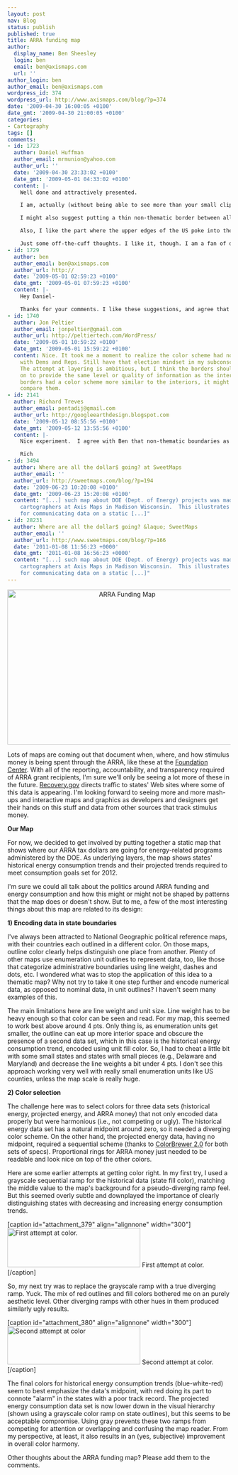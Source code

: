 ```yaml
---
layout: post
nav: Blog
status: publish
published: true
title: ARRA funding map
author:
  display_name: Ben Sheesley
  login: ben
  email: ben@axismaps.com
  url: ''
author_login: ben
author_email: ben@axismaps.com
wordpress_id: 374
wordpress_url: http://www.axismaps.com/blog/?p=374
date: '2009-04-30 16:00:05 +0100'
date_gmt: '2009-04-30 21:00:05 +0100'
categories:
- Cartography
tags: []
comments:
- id: 1723
  author: Daniel Huffman
  author_email: mrmunion@yahoo.com
  author_url: ''
  date: '2009-04-30 23:33:02 +0100'
  date_gmt: '2009-05-01 04:33:02 +0100'
  content: |-
    Well done and attractively presented.

    I am, actually (without being able to see more than your small clip of it), more of a fan of putting the states in greyscale and the state borders in color. I think that, since so much less ink is devoted to them, they need something to give them greater visibility. As they stand now, it takes more mental processing to pick out the pattern - much more than it does to assess the pattern for the main fill, the annual % change. I think that desaturating the colors (maybe not even all the way down to grey) of the state fills and giving more color to the stroke will help this out.

    I might also suggest putting a thin non-thematic border between all the states to define them better. Looking for example at Arkansas, it looks like it has a border at the top that is twice as thick as everywhere else. This is just because it happens to border MO, which has the same color border, whereas the other surrounding states don't. But when those things happen it gives a feeling of an inconsistent border width.

    Also, I like the part where the upper edges of the US poke into the title bar.

    Just some off-the-cuff thoughts. I like it, though. I am a fan of data-dense maps with multiple layers of symbology, and also of dark color schemes.
- id: 1729
  author: ben
  author_email: ben@axismaps.com
  author_url: http://
  date: '2009-05-01 02:59:23 +0100'
  date_gmt: '2009-05-01 07:59:23 +0100'
  content: |-
    Hey Daniel-

    Thanks for your comments. I like these suggestions, and agree that the pattern in the state outlines could be made more visible. Perhaps, as you say, decreasing state fill color saturation and adding a bit of color back to the outlines could help. I'll definitely give it a try.
- id: 1740
  author: Jon Peltier
  author_email: jonpeltier@gmail.com
  author_url: http://peltiertech.com/WordPress/
  date: '2009-05-01 10:59:22 +0100'
  date_gmt: '2009-05-01 15:59:22 +0100'
  content: Nice. It took me a moment to realize the color scheme had nothing to do
    with Dems and Reps. Still have that election mindset in my subconscious, I guess.
    The attempt at layering is ambitious, but I think the borders should not be counted
    on to provide the same level or quality of information as the interiors.  If the
    borders had a color scheme more similar to the interiors, it might be easier to
    compare them.
- id: 2141
  author: Richard Treves
  author_email: pentadij@gmail.com
  author_url: http://googleearthdesign.blogspot.com
  date: '2009-05-12 08:55:56 +0100'
  date_gmt: '2009-05-12 13:55:56 +0100'
  content: |-
    Nice experiment.  I agree with Ben that non-thematic boundaries as well as boundaries would work well.  I would have gone for expanding up the East coast States in a separate magnified box myself.  Overall though I think its a very usable way of presenting 3 variables on one thematic map.

    Rich
- id: 3494
  author: Where are all the dollar$ going? at SweetMaps
  author_email: ''
  author_url: http://sweetmaps.com/blog/?p=194
  date: '2009-06-23 10:20:08 +0100'
  date_gmt: '2009-06-23 15:20:08 +0100'
  content: "[...] such map about DOE (Dept. of Energy) projects was made by ace
    cartographers at Axis Maps in Madison Wisconsin.  This illustrates various techniques
    for communicating data on a static [...]"
- id: 28231
  author: Where are all the dollar$ going? &laquo; SweetMaps
  author_email: ''
  author_url: http://www.sweetmaps.com/blog/?p=166
  date: '2011-01-08 11:56:23 +0000'
  date_gmt: '2011-01-08 16:56:23 +0000'
  content: "[...] such map about DOE (Dept. of Energy) projects was made by ace
    cartographers at Axis Maps in Madison Wisconsin.  This illustrates various techniques
    for communicating data on a static [...]"
---
```

<p style="text-align: center;"><a href="http://work.axismaps.com/arra/ARRA_fundingMap.pdf"><img class="aligncenter" title="ARRA Funding Map" alt="ARRA Funding Map" src="http://www.axismaps.com/blog/wp-content/uploads/2009/04/arra_fundingmap1-1024x682.jpg" width="525" height="349" /></a></p>
<p>Lots of maps are coming out that document when, where, and how stimulus money is being spent through the ARRA, like these at the <a href="http://foundationcenter.org/focus/economy/maps.html" target="_blank">Foundation Center</a>. With all of the reporting, accountability, and transparency required of ARRA grant recipients, I'm sure we'll only be seeing a lot more of these in the future. <a href="http://www.recovery.gov/?q=content/state-recovery-page" target="_blank">Recovery.gov</a> directs traffic to states' Web sites where some of this data is appearing. I'm looking forward to seeing more and more mash-ups and interactive maps and graphics as developers and designers get their hands on this stuff and data from other sources that track stimulus money.</p>
<p><strong>Our Map</strong></p>
<p>For now, we decided to get involved by putting together a static map that shows where our ARRA tax dollars are going for energy-related programs administered by the DOE. As underlying layers, the map shows states' historical energy consumption trends and their projected trends required to meet consumption goals set for 2012.</p>
<p>I'm sure we could all talk about the politics around ARRA funding and energy consumption and how this might or might not be shaped by patterns that the map does or doesn't show. But to me, a few of the most interesting things about this map are related to its design:</p>
<p><strong>1) Encoding data in state boundaries</strong></p>
<p>I've always been attracted to National Geographic political reference maps, with their countries each outlined in a different color. On those maps, outline color clearly helps distinguish one place from another. Plenty of other maps use enumeration unit outlines to represent data, too, like those that categorize administrative boundaries using line weight, dashes and dots, etc. I wondered what was to stop the application of this idea to a thematic map? Why not try to take it one step further and encode numerical data, as opposed to nominal data, in unit outlines? I haven't seem many examples of this.</p>
<p>The main limitations here are line weight and unit size. Line weight has to be heavy enough so that color can be seen and read. For my map, this seemed to work best above around 4 pts. Only thing is, as enumeration units get smaller, the outline can eat up more interior space and obscure the presence of a second data set, which in this case is the historical energy consumption trend, encoded using unit fill color. So, I had to cheat a little bit with some small states and states with small pieces (e.g., Delaware and Maryland) and decrease the line weights a bit under 4 pts. I don't see this approach working very well with really small enumeration units like US counties, unless the map scale is really huge.</p>
<p><strong>2) Color selection</strong></p>
<p>The challenge here was to select colors for three data sets (historical energy, projected energy, and ARRA money) that not only encoded data properly but were harmonious (i.e., not competing or ugly). The historical energy data set has a natural midpoint around zero, so it needed a diverging color scheme. On the other hand, the projected energy data, having no midpoint, required a sequential scheme (thanks to <a href="http://www.colorbrewer.axismaps.com/" target="_blank">ColorBrewer 2.0</a> for both sets of specs). Proportional rings for ARRA money just needed to be readable and look nice on top of the other colors.</p>
<p>Here are some earlier attempts at getting color right. In my first try, I used a grayscale sequential ramp for the historical data (state fill color), matching the middle value to the map's background for a pseudo-diverging ramp feel. But this seemed overly subtle and downplayed the importance of clearly distinguishing states with decreasing and increasing energy consumption trends.</p>
<p>[caption id="attachment_379" align="alignnone" width="300"]<img class="size-medium wp-image-379" title="graymap" alt="First attempt at color." src="http://www.axismaps.com/blog/wp-content/uploads/2009/04/graymap-300x88.png" width="300" height="88" /> First attempt at color.[/caption]</p>
<p>So, my next try was to replace the grayscale ramp with a true diverging ramp. Yuck. The mix of red outlines and fill colors bothered me on an purely aesthetic level. Other diverging ramps with other hues in them produced similarly ugly results.</p>
<p>[caption id="attachment_380" align="alignnone" width="300"]<img class="size-medium wp-image-380 " title="aquamap" alt="Second attempt at color" src="http://www.axismaps.com/blog/wp-content/uploads/2009/04/aquamap-300x86.png" width="300" height="86" /> Second attempt at color.[/caption]</p>
<p>The final colors for historical energy consumption trends (blue-white-red) seem to best emphasize the data's midpoint, with red doing its part to connote "alarm" in the states with a poor track record. The projected energy consumption data set is now lower down in the visual hierarchy (shown using a grayscale color ramp on state outlines), but this seems to be acceptable compromise. Using gray prevents these two ramps from competing for attention or overlapping and confusing the map reader. From my perspective, at least, it also results in an (yes, subjective) improvement in overall color harmony.</p>
<p>Other thoughts about the ARRA funding map? Please add them to the comments.</p>
